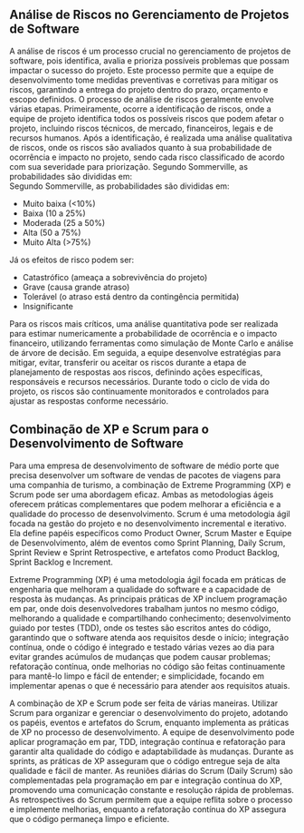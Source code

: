 
## Análise de Riscos no Gerenciamento de Projetos de Software
A análise de riscos é um processo crucial no gerenciamento de projetos de software, pois identifica, avalia e prioriza possíveis problemas que possam impactar o sucesso do projeto. Este processo permite que a equipe de desenvolvimento tome medidas preventivas e corretivas para mitigar os riscos, garantindo a entrega do projeto dentro do prazo, orçamento e escopo definidos. O processo de análise de riscos geralmente envolve várias etapas. Primeiramente, ocorre a identificação de riscos, onde a equipe de projeto identifica todos os possíveis riscos que podem afetar o projeto, incluindo riscos técnicos, de mercado, financeiros, legais e de recursos humanos. Após a identificação, é realizada uma análise qualitativa de riscos, onde os riscos são avaliados quanto à sua probabilidade de ocorrência e impacto no projeto, sendo cada risco classificado de acordo com sua severidade para priorização. Segundo Sommerville, as probabilidades são divididas em:  
Segundo Sommerville, as probabilidades são divididas em:
*	Muito baixa (<10%)
*	Baixa (10 a 25%)
*	Moderada (25 a 50%)
*	Alta (50 a 75%)
*	Muito Alta (>75%)

Já os efeitos de risco podem ser:
*	Catastrófico (ameaça a sobrevivência do projeto)
*	Grave (causa grande atraso)
*	Tolerável (o atraso está dentro da contingência permitida)
*	Insignificante

Para os riscos mais críticos, uma análise quantitativa pode ser realizada para estimar numericamente a probabilidade de ocorrência e o impacto financeiro, utilizando ferramentas como simulação de Monte Carlo e análise de árvore de decisão. Em seguida, a equipe desenvolve estratégias para mitigar, evitar, transferir ou aceitar os riscos durante a etapa de planejamento de respostas aos riscos, definindo ações específicas, responsáveis e recursos necessários. Durante todo o ciclo de vida do projeto, os riscos são continuamente monitorados e controlados para ajustar as respostas conforme necessário.

## Combinação de XP e Scrum para o Desenvolvimento de Software
Para uma empresa de desenvolvimento de software de médio porte que precisa desenvolver um software de vendas de pacotes de viagens para uma companhia de turismo, a combinação de Extreme Programming (XP) e Scrum pode ser uma abordagem eficaz. Ambas as metodologias ágeis oferecem práticas complementares que podem melhorar a eficiência e a qualidade do processo de desenvolvimento. Scrum é uma metodologia ágil focada na gestão do projeto e no desenvolvimento incremental e iterativo. Ela define papéis específicos como Product Owner, Scrum Master e Equipe de Desenvolvimento, além de eventos como Sprint Planning, Daily Scrum, Sprint Review e Sprint Retrospective, e artefatos como Product Backlog, Sprint Backlog e Increment.

Extreme Programming (XP) é uma metodologia ágil focada em práticas de engenharia que melhoram a qualidade do software e a capacidade de resposta às mudanças. As principais práticas de XP incluem programação em par, onde dois desenvolvedores trabalham juntos no mesmo código, melhorando a qualidade e compartilhando conhecimento; desenvolvimento guiado por testes (TDD), onde os testes são escritos antes do código, garantindo que o software atenda aos requisitos desde o início; integração contínua, onde o código é integrado e testado várias vezes ao dia para evitar grandes acúmulos de mudanças que podem causar problemas; refatoração contínua, onde melhorias no código são feitas continuamente para mantê-lo limpo e fácil de entender; e simplicidade, focando em implementar apenas o que é necessário para atender aos requisitos atuais.

A combinação de XP e Scrum pode ser feita de várias maneiras. Utilizar Scrum para organizar e gerenciar o desenvolvimento do projeto, adotando os papéis, eventos e artefatos do Scrum, enquanto implementa as práticas de XP no processo de desenvolvimento. A equipe de desenvolvimento pode aplicar programação em par, TDD, integração contínua e refatoração para garantir alta qualidade do código e adaptabilidade às mudanças. Durante as sprints, as práticas de XP asseguram que o código entregue seja de alta qualidade e fácil de manter. As reuniões diárias do Scrum (Daily Scrum) são complementadas pela programação em par e integração contínua do XP, promovendo uma comunicação constante e resolução rápida de problemas. As retrospectives do Scrum permitem que a equipe reflita sobre o processo e implemente melhorias, enquanto a refatoração contínua do XP assegura que o código permaneça limpo e eficiente.
